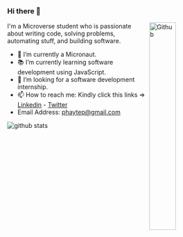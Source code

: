 ### Hi there 👋

<img width="35%" align="right" alt="Github" src="https://user-images.githubusercontent.com/48678280/88862734-4903af80-d201-11ea-968b-9c939d88a37c.gif" />

I'm a Microverse student who is passionate about writing code, solving problems, automating stuff, and building software.

- 🔭 I’m currently a Micronaut.
- 📚 I’m currently learning software development using JavaScript.
- 👯 I’m looking for a software development internship. 
- 📫 How to reach me: Kindly click this links => [Linkedin](https://www.linkedin.com/in/chidinma-faith-544777200/) - [Twitter](https://twitter.com/p_phayte)
- Email Address: phaytep@gmail.com

![github stats](https://github-readme-stats.vercel.app/api?username=Dinma-Faith&show_icons=true)
